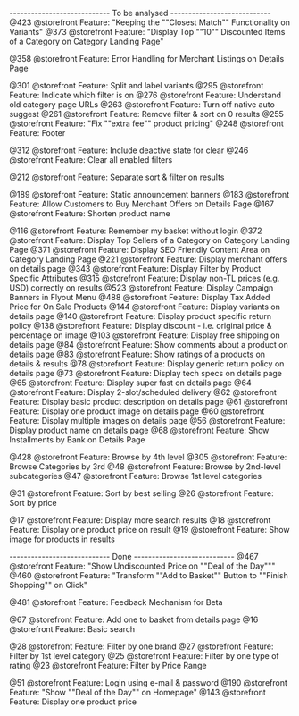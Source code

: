 ---------------------------- To be analysed ----------------------------
@423 @storefront Feature: "Keeping the ""Closest Match"" Functionality on Variants"
@373 @storefront Feature: "Display Top ""10"" Discounted Items of a Category on Category Landing Page" 

@358 @storefront Feature: Error Handling for Merchant Listings on Details Page

@301 @storefront Feature: Split and label variants 
@295 @storefront Feature: Indicate which filter is on 
@276 @storefront Feature: Understand old category page URLs 
@263 @storefront Feature: Turn off native auto suggest 
@261 @storefront Feature: Remove filter & sort on 0 results
@255 @storefront Feature: "Fix ""extra fee"" product pricing" 
@248 @storefront Feature: Footer

@312 @storefront Feature: Include deactive state for clear
@246 @storefront Feature: Clear all enabled filters 

@212 @storefront Feature: Separate sort & filter on results

@189 @storefront Feature: Static announcement banners 
@183 @storefront Feature: Allow Customers to Buy Merchant Offers on Details Page 
@167 @storefront Feature: Shorten product name 

@116 @storefront Feature: Remember my basket without login
@372 @storefront Feature: Display Top Sellers of a Category on Category Landing Page
@371 @storefront Feature: Display SEO Friendly Content Area on Category Landing Page
@221 @storefront Feature: Display merchant offers on details page 
@343 @storefront Feature: Display Filter by Product Specific Attributes 
@315 @storefront Feature: Display non-TL prices (e.g. USD) correctly on results 
@523 @storefront Feature: Display Campaign Banners in Flyout Menu
@488 @storefront Feature: Display Tax Added Price for On Sale Products
@144 @storefront Feature: Display variants on details page
@140 @storefront Feature: Display product specific return policy 
@138 @storefront Feature: Display discount - i.e. original price & percentage on image 
@103 @storefront Feature: Display free shipping on details page 
@84 @storefront Feature: Show comments about a product on details page 
@83 @storefront Feature: Show ratings of a products on details & results 
@78 @storefront Feature: Display generic return policy on details page 
@73 @storefront Feature: Display tech specs on details page 
@65 @storefront Feature: Display super fast on details page
@64 @storefront Feature: Display 2-slot/scheduled delivery 
@62 @storefront Feature: Display basic product description on details page 
@61 @storefront Feature: Display one product image on details page 
@60 @storefront Feature: Display multiple images on details page 
@56 @storefront Feature: Display product name on details page
@68 @storefront Feature: Show Installments by Bank on Details Page


@428 @storefront Feature: Browse by 4th level
@305 @storefront Feature: Browse Categories by 3rd
@48 @storefront Feature: Browse by 2nd-level subcategories 
@47 @storefront Feature: Browse 1st level categories

@31 @storefront Feature: Sort by best selling 
@26 @storefront Feature: Sort by price

@17 @storefront Feature: Display more search results
@18 @storefront Feature: Display one product price on result
@19 @storefront Feature: Show image for products in results


---------------------------- Done ----------------------------
@467 @storefront Feature: "Show Undiscounted Price on ""Deal of the Day"""
@460 @storefront Feature: "Transform ""Add to Basket"" Button to ""Finish Shopping"" on Click"

@481 @storefront Feature: Feedback Mechanism for Beta

@67 @storefront Feature: Add one to basket from details page
@16 @storefront Feature: Basic search

@28 @storefront Feature: Filter by one brand
@27 @storefront Feature: Filter by 1st level category
@25 @storefront Feature: Filter by one type of rating
@23 @storefront Feature: Filter by Price Range

@51 @storefront Feature: Login using e-mail & password
@190 @storefront Feature: "Show ""Deal of the Day"" on Homepage"
@143 @storefront Feature: Display one product price
